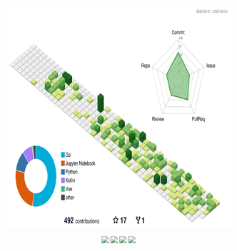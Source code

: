 <p align="center">
  <picture>
    <source
      media="(prefers-color-scheme: dark)"
      srcset="./profile-3d-night.svg"
    />
    <source
      media="(prefers-color-scheme: light)"
      srcset="./profile-3d.svg"
    />
    <img
      height="500"
      alt="3D Profile Image"
      src="./profile-3d.svg"
    />
  </picture>
</p>

<p align="center">
  <img height="200" src="https://github-readme-stats.vercel.app/api?username=alanxtl&count_private=true&include_all_commits=true&show_icons=true&custom_title=alanxtl%27s%20GitHub%20stats#gh-light-mode-only" />
  <img height="195" src="https://github-readme-stats.vercel.app/api/top-langs/?username=alanxtl&theme=default&show_icons=true&exclude_repo=Obsidian-Notes,nmap,vvv-scanner,alanxtl.github.io,MyWechat,blog,intranet-api,resume,notes,systematic-literature-review-of-commercial-participation-in-open-source-software,forecast#gh-light-mode-only" />
  <img height="200" src="https://github-readme-stats.vercel.app/api?username=alanxtl&count_private=true&include_all_commits=true&show_icons=true&custom_title=alanxtl%27s%20GitHub%20stats&theme=tokyonight#gh-dark-mode-only" />
  <img height="195" src="https://github-readme-stats.vercel.app/api/top-langs/?username=alanxtl&show_icons=true&exclude_repo=Obsidian-Notes,nmap,vvv-scanner,alanxtl.github.io,MyWechat,blog,intranet-api,resume,notes,systematic-literature-review-of-commercial-participation-in-open-source-software,forecast&theme=tokyonight#gh-dark-mode-only" />
</p>
